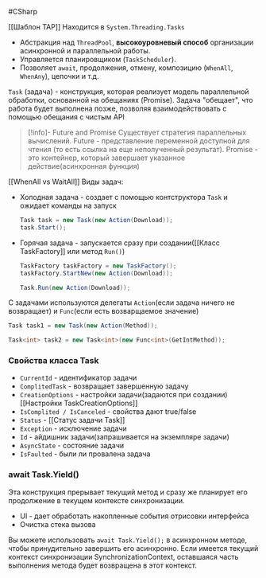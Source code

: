 #CSharp 

[[Шаблон TAP]]
Находится в `System.Threading.Tasks`

- Абстракция над `ThreadPool`, **высокоуровневый способ** организации асинхронной и параллельной работы.    
- Управляется планировщиком (`TaskScheduler`).    
- Позволяет `await`, продолжения, отмену, композицию (`WhenAll`, `WhenAny`), цепочки и т.д.

`Task` (задача) - конструкция, которая реализует модель параллельной обработки, основанной на обещаниях (Promise). Задача "обещает", что работа будет выполнена позже, позволяя взаимодействовать с помощью обещания с чистым API

> [!info]-  Future and Promise
> Существует стратегия параллельных вычислений. Future - представление переменной доступной для чтения (то есть ссылка на еще неполученный результат). Promise - это контейнер, который завершает указанное действие(асинхронная функция)

[[WhenAll vs WaitAll]]
Виды задач:
- Холодная задача - создает с помощью контструктора `Task` и ожидает команды на запуск
	```C#
	Task task = new Task(new Action(Download));
	task.Start();
	```
- Горячая задача - запускается сразу при создании([[Класс TaskFactory]] или метод `Run()`)
	```C#
	TaskFactory taskFactory = new TaskFactory();
	taskFactory.StartNew(new Action(Download));
	
	Task.Run(new Action(Download));
	```

С задачами используются делегаты `Action`(если задача ничего не возвращает) и `Func`(если есть возварщаемое значение)
```C#
Task task1 = new Task(new Action(Method));

Task<int> task2 = new Task<int>(new Func<int>(GetIntMethod));
```

### Свойства класса Task
- `CurrentId` - идентификатор задачи
- `ComplitedTask` - возвращает завершенную задачу
- `CreationOptions` - настройки задачи(задаются при создании)[[Настройки TaskCreationOptions]]
- `IsComplited / IsCanceled` - свойства дают true/false
- `Status` - [[Статус задачи Task]]
- `Exception` - исключение задачи
- `Id` - айдишник задачи(запрашивается на экземпляре задачи)
- `AsyncState` - состояние задачи
- `IsFaulted` - были ли провалена задача

### await Task.Yield()

Эта конструкция прерывает текущий метод и сразу же планирует его продолжение в текущем контексте синхронизации.

- UI - дает обработать накопленные события отрисовки интерфейса
- Очистка стека вызова

Вы можете использовать `await Task.Yield();` в асинхронном методе, чтобы принудительно завершить его асинхронно. Если имеется текущий контекст синхронизации SynchronizationContext, оставшаяся часть выполнения метода будет возвращена в этот контекст.


